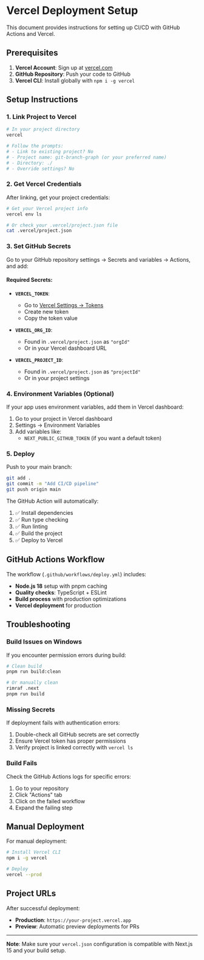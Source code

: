 # Vercel Deployment Setup

This document provides instructions for setting up CI/CD with GitHub Actions and Vercel.

## Prerequisites

1. **Vercel Account**: Sign up at [vercel.com](https://vercel.com)
2. **GitHub Repository**: Push your code to GitHub
3. **Vercel CLI**: Install globally with `npm i -g vercel`

## Setup Instructions

### 1. Link Project to Vercel

```bash
# In your project directory
vercel

# Follow the prompts:
# - Link to existing project? No
# - Project name: git-branch-graph (or your preferred name)
# - Directory: ./
# - Override settings? No
```

### 2. Get Vercel Credentials

After linking, get your project credentials:

```bash
# Get your Vercel project info
vercel env ls

# Or check your .vercel/project.json file
cat .vercel/project.json
```

### 3. Set GitHub Secrets

Go to your GitHub repository settings → Secrets and variables → Actions, and add:

#### Required Secrets:

- **`VERCEL_TOKEN`**: 
  - Go to [Vercel Settings → Tokens](https://vercel.com/account/tokens)
  - Create new token
  - Copy the token value

- **`VERCEL_ORG_ID`**: 
  - Found in `.vercel/project.json` as `"orgId"`
  - Or in your Vercel dashboard URL

- **`VERCEL_PROJECT_ID`**: 
  - Found in `.vercel/project.json` as `"projectId"`
  - Or in your project settings

### 4. Environment Variables (Optional)

If your app uses environment variables, add them in Vercel dashboard:

1. Go to your project in Vercel dashboard
2. Settings → Environment Variables
3. Add variables like:
   - `NEXT_PUBLIC_GITHUB_TOKEN` (if you want a default token)

### 5. Deploy

Push to your main branch:

```bash
git add .
git commit -m "Add CI/CD pipeline"
git push origin main
```

The GitHub Action will automatically:
1. ✅ Install dependencies
2. ✅ Run type checking
3. ✅ Run linting
4. ✅ Build the project
5. ✅ Deploy to Vercel

## GitHub Actions Workflow

The workflow (`.github/workflows/deploy.yml`) includes:

- **Node.js 18** setup with pnpm caching
- **Quality checks**: TypeScript + ESLint
- **Build process** with production optimizations
- **Vercel deployment** for production

## Troubleshooting

### Build Issues on Windows

If you encounter permission errors during build:

```bash
# Clean build
pnpm run build:clean

# Or manually clean
rimraf .next
pnpm run build
```

### Missing Secrets

If deployment fails with authentication errors:
1. Double-check all GitHub secrets are set correctly
2. Ensure Vercel token has proper permissions
3. Verify project is linked correctly with `vercel ls`

### Build Fails

Check the GitHub Actions logs for specific errors:
1. Go to your repository
2. Click "Actions" tab
3. Click on the failed workflow
4. Expand the failing step

## Manual Deployment

For manual deployment:

```bash
# Install Vercel CLI
npm i -g vercel

# Deploy
vercel --prod
```

## Project URLs

After successful deployment:
- **Production**: `https://your-project.vercel.app`
- **Preview**: Automatic preview deployments for PRs

---

**Note**: Make sure your `vercel.json` configuration is compatible with Next.js 15 and your build setup.